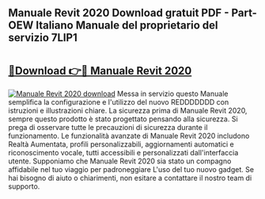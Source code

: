 ## Manuale Revit 2020 Download gratuit PDF - Part-OEW Italiano Manuale del proprietario del servizio 7LlP1

# <h2><a href="http://dfc7pg.blite.top/?on=Manuale+Revit+2020">🔗Download 👉🔴 Manuale Revit 2020</a></h2>

[![Manuale Revit 2020 download](https://i.imgur.com/lujVjoI.png)](http://dfc7pg.blite.top/?on=Manuale+Revit+2020)
Messa in servizio questo Manuale semplifica la configurazione e l'utilizzo del nuovo REDDDDDDD con istruzioni e illustrazioni chiare. La sicurezza prima di Manuale Revit 2020, sempre questo prodotto è stato progettato pensando alla sicurezza. Si prega di osservare tutte le precauzioni di sicurezza durante il funzionamento. Le funzionalità avanzate di Manuale Revit 2020 includono Realtà Aumentata, profili personalizzabili, aggiornamenti automatici e riconoscimento vocale, tutti accessibili e personalizzati dall'interfaccia utente. Supponiamo che Manuale Revit 2020 sia stato un compagno affidabile nel tuo viaggio per padroneggiare L'uso del tuo nuovo gadget. Se hai bisogno di aiuto o chiarimenti, non esitare a contattare il nostro team di supporto.
